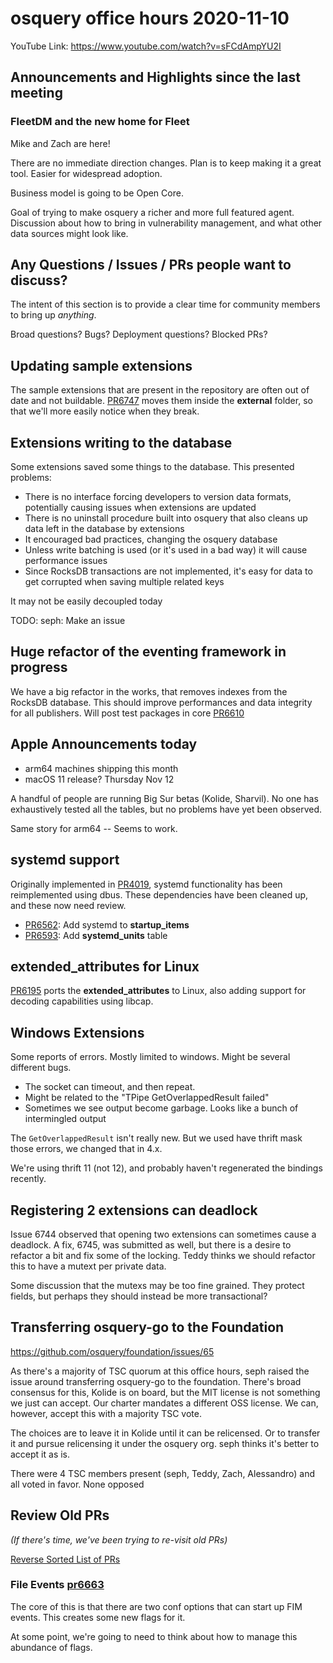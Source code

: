 # osquery office hours 2020-11-10

YouTube Link: https://www.youtube.com/watch?v=sFCdAmpYU2I

## Announcements and Highlights since the last meeting

### FleetDM and the new home for Fleet

Mike and Zach are here!

There are no immediate direction changes. Plan is to keep making it a great tool. Easier for widespread adoption. 

Business model is going to be Open Core. 

Goal of trying to make osquery a richer and more full featured agent. Discussion about how to bring in vulnerability management, and what other data sources might look like. 

## Any Questions / Issues / PRs people want to discuss?

The intent of this section is to provide a clear time for community members to bring up _anything_.

Broad questions? Bugs? Deployment questions? Blocked PRs?

## Updating sample extensions

The sample extensions that are present in the repository are often out of date and not buildable. [PR6747](https://github.com/osquery/osquery/pull/6747) moves them inside the **external** folder, so that we'll more easily notice when they break.

## Extensions writing to the database

Some extensions saved some things to the database. This presented problems:
* There is no interface forcing developers to version data formats, potentially causing issues when extensions are updated
* There is no uninstall procedure built into osquery that also cleans up data left in the database by extensions
* It encouraged bad practices, changing the osquery database
* Unless write batching is used (or it's used in a bad way) it will cause performance issues
* Since RocksDB transactions are not implemented, it's easy for data to get corrupted when saving multiple related keys

It may not be easily decoupled today

TODO: seph: Make an issue

## Huge refactor of the eventing framework in progress

We have a big refactor in the works, that removes indexes from the RocksDB database. This should improve performances and data integrity for all publishers. Will post test packages in core [PR6610](https://github.com/osquery/osquery/pull/6610)

## Apple Announcements today

* arm64 machines shipping this month
* macOS 11 release? Thursday Nov 12

A handful of people are running Big Sur betas (Kolide, Sharvil). No one has exhaustively tested all the tables, but no problems have yet been observed.

Same story for arm64 -- Seems to work.

## systemd support

Originally implemented in [PR4019](https://github.com/osquery/osquery/pull/4019), systemd functionality has been reimplemented using dbus. These dependencies have been cleaned up, and these now need review.

 - [PR6562](https://github.com/osquery/osquery/pull/6562): Add systemd to **startup_items**
 - [PR6593](https://github.com/osquery/osquery/pull/6593): Add **systemd_units** table

## extended_attributes for Linux

[PR6195](https://github.com/osquery/osquery/pull/6195) ports the **extended_attributes** to Linux, also adding support for decoding capabilities using libcap.

## Windows Extensions

Some reports of errors. Mostly limited to windows. Might be several different bugs. 
* The socket can timeout, and then repeat.
* Might be related to the "TPipe GetOverlappedResult failed"
* Sometimes we see output become garbage. Looks like a bunch of intermingled output

The `GetOverlappedResult` isn't really new. But we used have thrift mask those errors, we changed that in 4.x.

We're using thrift 11 (not 12), and probably haven't regenerated the bindings recently. 

## Registering 2 extensions can deadlock

Issue 6744 observed that opening two extensions can sometimes cause a deadlock. A fix, 6745, was submitted as well, but there is a desire to refactor a bit and fix some of the locking. Teddy thinks we should refactor this to have a mutext per private data. 

Some discussion that the mutexs may be too fine grained. They protect fields, but perhaps they should instead be more transactional?

## Transferring osquery-go to the Foundation

https://github.com/osquery/foundation/issues/65

As there's a majority of TSC quorum at this office hours, seph raised the issue around transferring osquery-go to the foundation. There's broad consensus for this, Kolide is on board, but the MIT license is not something we just can accept. Our charter mandates a different OSS license. We can, however, accept this with a majority TSC vote.

The choices are to leave it in Kolide until it can be relicensed. Or to transfer it and pursue relicensing it under the osquery org. seph thinks it's better to accept it as is.

There were 4 TSC members present (seph, Teddy, Zach, Alessandro) and all voted in favor. None opposed

## Review Old PRs

_(If there's time, we've been trying to re-visit old PRs)_

[Reverse Sorted List of PRs](https://github.com/osquery/osquery/pulls?q=is%3Apr+is%3Aopen+sort%3Acreated-asc)

### File Events [pr6663](https://github.com/osquery/osquery/pull/6663)

The core of this is that there are two conf options that can start up FIM events. This creates some new flags for it. 

At some point, we're going to need to think about how to manage this abundance of flags. 